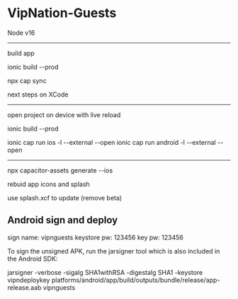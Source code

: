 # VipNation-Guests

Node v16

---

build app

ionic build --prod

npx cap sync

next steps on XCode

---

open project on device with live reload

ionic build --prod

ionic cap run ios -l --external --open
ionic cap run android -l --external --open

---

npx capacitor-assets generate --ios

rebuid app icons and splash

use splash.xcf to update (remove beta)




## Android sign and deploy

sign name: vipnguests
keystore pw: 123456 key pw: 123456

To sign the unsigned APK, run the jarsigner tool which is also included in the Android SDK:

jarsigner -verbose -sigalg SHA1withRSA -digestalg SHA1 -keystore vipndeploykey platforms/android/app/build/outputs/bundle/release/app-release.aab vipnguests
